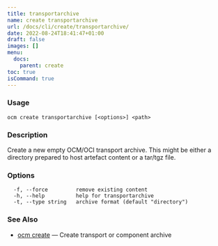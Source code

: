 ```yaml
---
title: transportarchive
name: create transportarchive
url: /docs/cli/create/transportarchive/
date: 2022-08-24T18:41:47+01:00
draft: false
images: []
menu:
  docs:
    parent: create
toc: true
isCommand: true
---
```

### Usage

```
ocm create transportarchive [<options>] <path>
```

### Description


Create a new empty OCM/OCI transport archive. This might be either a directory prepared
to host artefact content or a tar/tgz file.


### Options

```
  -f, --force         remove existing content
  -h, --help          help for transportarchive
  -t, --type string   archive format (default "directory")
```

### See Also

* [ocm create](/docs/cli/create)	 &mdash; Create transport or component archive

